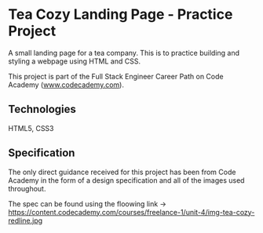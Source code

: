 # Tea Cozy Landing Page - Practice Project

A small landing page for a tea company. This is to practice building and styling a webpage using HTML and CSS.

This project is part of the Full Stack Engineer Career Path on Code Academy (www.codecademy.com).

## Technologies

HTML5, CSS3

## Specification

The only direct guidance received for this project has been from Code Academy in the form of a design specification and all of the images used throughout.

The spec can be found using the floowing link -> https://content.codecademy.com/courses/freelance-1/unit-4/img-tea-cozy-redline.jpg 
